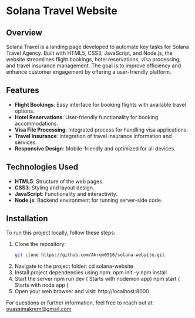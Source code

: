 # Solana Travel Website

## Overview

Solana Travel is a landing page developed to automate key tasks for Solana Travel Agency. Built with HTML5, CSS3, JavaScript, and Node.js, the website streamlines flight bookings, hotel reservations, visa processing, and travel insurance management. The goal is to improve efficiency and enhance customer engagement by offering a user-friendly platform.

## Features

- **Flight Bookings**: Easy interface for booking flights with available travel options.
- **Hotel Reservations**: User-friendly functionality for booking accommodations.
- **Visa File Processing**: Integrated process for handling visa applications.
- **Travel Insurance**: Integration of travel insurance information and services.
- **Responsive Design**: Mobile-friendly and optimized for all devices.

## Technologies Used

- **HTML5**: Structure of the web pages.
- **CSS3**: Styling and layout design.
- **JavaScript**: Functionality and interactivity.
- **Node.js**: Backend environment for running server-side code.
  
## Installation

To run this project locally, follow these steps:

1. Clone the repository:
   ```bash
   git clone https://github.com/Akrem0516/solana-website.git
2. Navigate to the project folder:
   cd solana-website
3. Install project dependencies using npm:
   npm init -y
   npm install
4. Start the server
   npm run dev ( Starts with nodemon app)
   npm start  ( Starts with node app )
6. Open your web browser and visit:
   http://localhost:8000

For questions or further information, feel free to reach out at:
ouassimakrem@gmail.com
